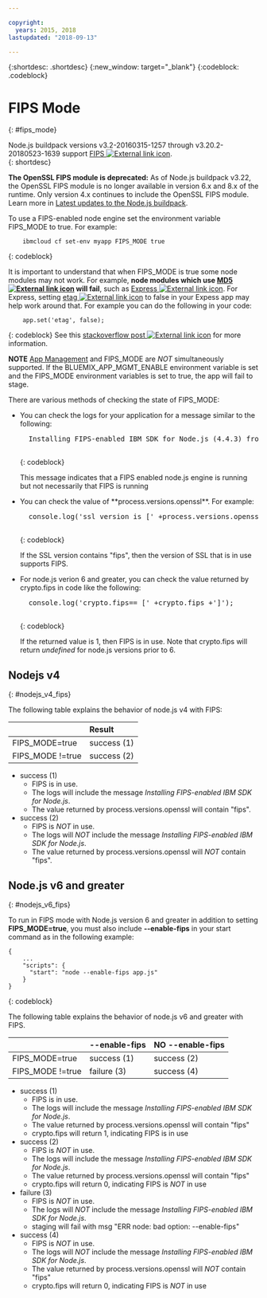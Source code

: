 ```yaml
---

copyright:
  years: 2015, 2018
lastupdated: "2018-09-13"

---
```


{:shortdesc: .shortdesc}
{:new_window: target="_blank"}
{:codeblock: .codeblock}

# FIPS Mode
{: #fips_mode}

Node.js buildpack versions v3.2-20160315-1257 through v3.20.2-20180523-1639 support [FIPS ![External link icon](../../icons/launch-glyph.svg "External link icon")](https://en.wikipedia.org/wiki/Federal_Information_Processing_Standards).  
{: shortdesc}

**The OpenSSL FIPS module is deprecated:** As of Node.js buildpack v3.22, the OpenSSL FIPS module is no longer available in version 6.x and 8.x of the runtime. Only version 4.x continues to include the OpenSSL FIPS module. Learn more in [Latest updates to the Node.js buildpack](updates.html#fips-deprecation).

To use a FIPS-enabled node engine set the environment variable FIPS_MODE to true.
For example:

```
    ibmcloud cf set-env myapp FIPS_MODE true
```
{: codeblock}

It is important to understand that when FIPS_MODE is true some node modules may not work.  For example, **node modules which use [MD5 ![External link icon](../../icons/launch-glyph.svg "External link icon")](https://en.wikipedia.org/wiki/MD5) will fail**, such as [Express ![External link icon](../../icons/launch-glyph.svg "External link icon")](http://expressjs.com/).  For Express, setting [etag ![External link icon](../../icons/launch-glyph.svg "External link icon")](http://expressjs.com/en/api.html) to false in your
Expess app may help work around that. For example you can do the following in your code:
```
    app.set('etag', false);
```
{: codeblock}
See this [stackoverflow post ![External link icon](../../icons/launch-glyph.svg "External link icon")](http://stackoverflow.com/questions/15191511/disable-etag-header-in-express-node-js)
for more information.

**NOTE** [App Management](../common/app_mng.html) and FIPS_MODE are *NOT* simultaneously supported.  If the BLUEMIX_APP_MGMT_ENABLE environment variable is set and the FIPS_MODE environment variables is set to true, the app will fail to stage.

There are various methods of checking the state of FIPS_MODE:
<ul>
<li> You can check the logs for your application for a message similar to the following:    

  <pre>
  Installing FIPS-enabled IBM SDK for Node.js (4.4.3) from cache
  </pre>
  {: codeblock}

This message indicates that a FIPS enabled node.js engine is running but not necessarily that FIPS is running
</li>

<li> You can check the value of **process.versions.openssl**. For example:

  <pre>
  console.log('ssl version is [' +process.versions.openssl +']');
  </pre>
  {: codeblock}

If the SSL version contains "fips", then the version of SSL that is in use supports FIPS.  
</li>

<li> For node.js verion 6 and greater, you can check the value returned by crypto.fips in code like the following:

  <pre>
  console.log('crypto.fips== [' +crypto.fips +']');
  </pre>
  {: codeblock}

If the returned value is 1, then FIPS is in use. Note that crypto.fips will return *undefined* for node.js versions prior to 6.
</li>
</ul>

## Nodejs v4
{: #nodejs_v4_fips}

The following table explains the behavior of node.js v4 with FIPS:

|                 | Result        |
| :-------------- | :------------ |
|FIPS_MODE=true   |success (1)    |
|FIPS_MODE !=true |success (2)    |

* success (1)
  * FIPS is in use.
  * The logs will include the message *Installing FIPS-enabled IBM SDK for Node.js*.
  * The value returned by process.versions.openssl will contain "fips".
* success (2)
  * FIPS is *NOT* in use.
  * The logs will *NOT* include the message *Installing FIPS-enabled IBM SDK for Node.js*.
  * The value returned by process.versions.openssl will *NOT* contain "fips".

## Node.js v6 and greater
{: #nodejs_v6_fips}

To run in FIPS mode with Node.js version 6 and greater in addition to setting **FIPS_MODE=true**, you must also include
**--enable-fips** in your start command as in the following example:
```
{
    ...   
    "scripts": {
      "start": "node --enable-fips app.js"
    }
}
```
{: codeblock}

The following table explains the behavior of node.js v6 and greater with FIPS.

|                 |--enable-fips  |NO --enable-fips |
| :-------------- | :------------ | :-------------- |
|FIPS_MODE=true   |success (1)    |success (2)      |
|FIPS_MODE !=true |failure (3)    |success (4)      |

* success (1)
  * FIPS is in use.
  * The logs will include the message *Installing FIPS-enabled IBM SDK for Node.js*.
  * The value returned by process.versions.openssl will contain "fips"
  * crypto.fips will return 1, indicating FIPS is in use
* success (2)
  * FIPS is *NOT* in use.
  * The logs will include the message *Installing FIPS-enabled IBM SDK for Node.js*.
  * The value returned by process.versions.openssl will contain "fips"
  * crypto.fips will return 0, indicating FIPS is *NOT* in use
* failure (3)
  * FIPS is *NOT* in use.
  * The logs will *NOT* include the message *Installing FIPS-enabled IBM SDK for Node.js*.
  * staging will fail with msg "ERR node: bad option: --enable-fips"
* success (4)
  * FIPS is *NOT* in use.
  * The logs will *NOT* include the message *Installing FIPS-enabled IBM SDK for Node.js*.
  * The value returned by process.versions.openssl will *NOT* contain "fips"
  * crypto.fips will return 0, indicating FIPS is *NOT* in use
